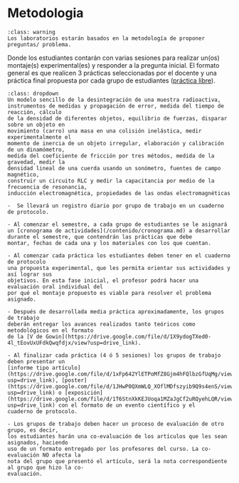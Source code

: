 # Metodologia

`````{admonition} 
:class: warning
Los laboratorios estarán basados en la metodología de proponer preguntas/ problema.
`````

Donde los estudiantes contarán con varias sesiones para realizar un(os) montaje(s) experimental(es) y responder a la pregunta inicial. El formato general es que realicen 3 prácticas seleccionadas por el docente y una práctica final propuesta por cada grupo de estudiantes ([práctica libre](https://drive.google.com/file/d/1O8Lvdo8sht-g1l_5oeNx4s_md5BV_mNP/view?usp=drive_link)). 

`````{admonition} Algunas de las prácticas
:class: dropdown
Un modelo sencillo de la desintegración de una muestra radioactiva, instrumentos de medidas y propagación de error, medida del tiempo de reacción, cálculo
de la densidad de diferentes objetos, equilibrio de fuerzas, disparar sobre un objeto en
movimiento (carro) una masa en una colisión inelástica, medir experimentalmente el
momento de inercia de un objeto irregular, elaboración y calibración de un dinamómetro,
medida del coeficiente de fricción por tres métodos, medida de la gravedad, medir la
densidad lineal de una cuerda usando un sonómetro, fuentes de campo magnético,
construir un circuito RLC y medir la capacitancia por medio de la frecuencia de resonancia,
inducción electromagnética, propiedades de las ondas electromagnéticas
`````

```{warning}
-  Se llevará un registro diario por grupo de trabajo en un cuaderno de protocolo.

- Al comenzar el semestre, a cada grupo de estudiantes se le asignará un [cronograma de actividades](/contenido/cronograma.md) a desarrollar durante el semestre, que contendrán las prácticas que debe
montar, fechas de cada una y los materiales con los que cuentan.

- Al comenzar cada práctica los estudiantes deben tener en el cuaderno de protocolo
una propuesta experimental, que les permita orientar sus actividades y así lograr sus
objetivos. En esta fase inicial, el profesor podrá hacer una evaluación oral individual del
por qué el montaje propuesto es viable para resolver el problema asignado.

- Después de desarrollada media práctica aproximadamente, los grupos de trabajo
deberán entregar los avances realizados tanto teóricos como metodológicos en el formato
de la [V de Gowin](https://drive.google.com/file/d/1X9ydogTXed0-4l_tEovUxUFdkQwqfdjx/view?usp=drive_link).

- Al finalizar cada práctica (4 ó 5 sesiones) los grupos de trabajo deben presentar un
[informe tipo artículo](https://drive.google.com/file/d/1xFp642YlETPoMfZ8Gjm4hFQlbzGfUqMg/view?usp=drive_link), [poster](https://drive.google.com/file/d/1JHwP0QXmWLQ_XOflMDfszyib9Q9s4enS/view?usp=drive_link) o [exposición](https://drive.google.com/file/d/1T6StnXkKEJUoqa1MZaJgCf2uRQyehLQR/view?usp=drive_link) con el formato de un evento científico y el
cuaderno de protocolo.

- Los grupos de trabajo deben hacer un proceso de evaluación de otro grupo, es decir,
los estudiantes harán una co-evaluación de los artículos que les sean asignados, haciendo
uso de un formato entregado por los profesores del curso. La co-evaluación NO afecta la
nota del grupo que presentó el artículo, será la nota correspondiente al grupo que hizo la co-
evaluación.

```






